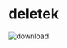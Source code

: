 # deletek
![download](https://github.com/user-attachments/assets/1ee14242-597b-4b40-a661-6f4d77cf2353)

